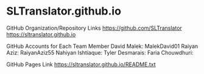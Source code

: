 # SLTranslator.github.io
GitHub Organization/Repository Links
https://github.com/SLTranslator
https://sltranslator.github.io

GitHub Accounts for Each Team Member
David Malek: MalekDavid01
Raiyan Aziz: RaiyanAziz55
Nahiyan Ishtiaque:
Tyler Desmarais:
Faria Chouwdhuri:


GitHub Pages Link
https://sltranslator.github.io/README.txt
